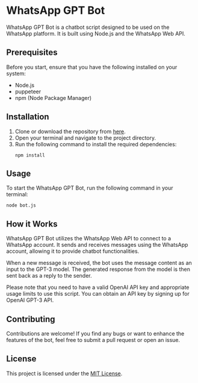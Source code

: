 # WhatsApp GPT Bot
WhatsApp GPT Bot is a chatbot script designed to be used on the WhatsApp platform. It is built using Node.js and the WhatsApp Web API.

## Prerequisites
Before you start, ensure that you have the following installed on your system:
- Node.js
- puppeteer
- npm (Node Package Manager)

## Installation
1. Clone or download the repository from [here](https://github.com/BOTCAHX/whatsapp-gpt).
2. Open your terminal and navigate to the project directory.
3. Run the following command to install the required dependencies:
   ```
   npm install
   ```

## Usage
To start the WhatsApp GPT Bot, run the following command in your terminal:
```
node bot.js
```

## How it Works
WhatsApp GPT Bot utilizes the WhatsApp Web API to connect to a WhatsApp account. It sends and receives messages using the WhatsApp account, allowing it to provide chatbot functionalities.

When a new message is received, the bot uses the message content as an input to the GPT-3 model. The generated response from the model is then sent back as a reply to the sender.

Please note that you need to have a valid OpenAI API key and appropriate usage limits to use this script. You can obtain an API key by signing up for OpenAI GPT-3 API.

## Contributing
Contributions are welcome! If you find any bugs or want to enhance the features of the bot, feel free to submit a pull request or open an issue.

## License
This project is licensed under the [MIT License](https://github.com/BOTCAHX/whatsapp-gpt/blob/main/LICENSE).
